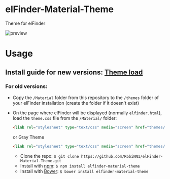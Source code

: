 # elFinder-Material-Theme
Theme for elFinder

![preview](https://raw.githubusercontent.com/RobiNN1/elFinder-Material-Theme/master/preview.png)

# Usage
## Install guide for new versions: [Theme load](https://github.com/Studio-42/elFinder/wiki/How-to-load-CSS-with-RequireJS%3F)


### For old versions:
* Copy the `/Material` folder from this repository to the `/themes` folder of your
elFinder installation (create the folder if it doesn't exist)
* On the page where elFinder will be displayed (normally `elfinder.html`),
load the `theme.css` file from the `/Material/` folder:

    ```html
    <link rel="stylesheet" type="text/css" media="screen" href="themes/Material/css/theme.css">
    ```
    or Gray Theme

    ```html
    <link rel="stylesheet" type="text/css" media="screen" href="themes/Material/css/theme-gray.css">
    ```
    

    - Clone the repo: `$ git clone https://github.com/RobiNN1/elFinder-Material-Theme.git`
    - Install with [npm](https://www.npmjs.com): `$ npm install elfinder-material-theme`
    - Install with [Bower](https://bower.io): `$ bower install elfinder-material-theme`
